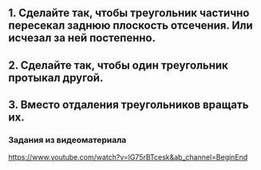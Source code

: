 ## 1. Сделайте так, чтобы треугольник частично пересекал заднюю плоскость отсечения. Или исчезал за ней постепенно.
## 2. Сделайте так, чтобы один треугольник протыкал другой.
## 3. Вместо отдаления треугольников вращать их.


### Задания из видеоматериала 

https://www.youtube.com/watch?v=lG75rBTcesk&ab_channel=BeginEnd

